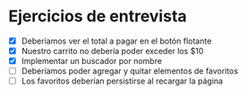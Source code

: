 # Ejercicios de entrevista

- [X] Deberíamos ver el total a pagar en el botón flotante
- [X] Nuestro carrito no debería poder exceder los $10
- [X] Implementar un buscador por nombre
- [ ] Deberíamos poder agregar y quitar elementos de favoritos
- [ ] Los favoritos deberían persistirse al recargar la página
